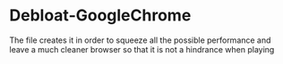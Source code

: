 # Debloat-GoogleChrome
The file creates it in order to squeeze all the possible performance and leave a much cleaner browser so that it is not a hindrance when playing
